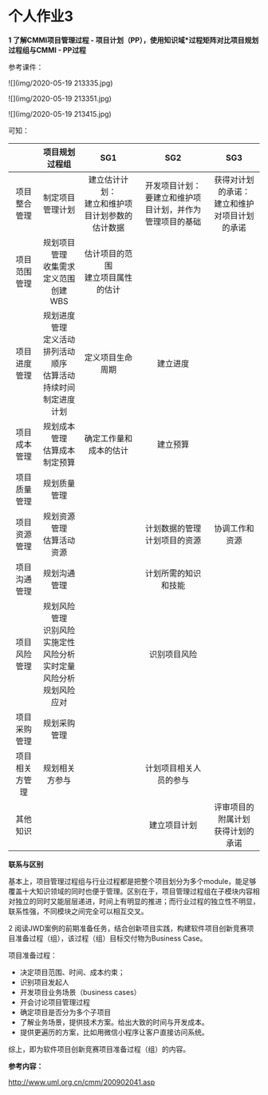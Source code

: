 个人作业3
=========

**1 了解CMMI项目管理过程 - 项目计划（PP），使用知识域*过程矩阵对比项目规划过程组与CMMI - PP过程**

参考课件：

![](img/2020-05-19 213335.jpg)

![](img/2020-05-19 213351.jpg)

![](img/2020-05-19 213415.jpg)

可知：

|                |                        项目规划过程组                        |                        SG1                         |                             SG2                              |                       SG3                        |
| :------------: | :----------------------------------------------------------: | :------------------------------------------------: | :----------------------------------------------------------: | :----------------------------------------------: |
|  项目整合管理  |                       制定项目管理计划                       | 建立估计计划：<br>建立和维护项目计划参数的估计数据 | 开发项目计划：<br>要建立和维护项目计划，并作为管理项目的基础 | 获得对计划的承诺：<br>建立和维护对项目计划的承诺 |
|  项目范围管理  |      规划项目管理<br >收集需求<br >定义范围<br >创建WBS      |        估计项目的范围<br>建立项目属性的估计        |                                                              |                                                  |
|  项目进度管理  | 规划进度管理<br>定义活动<br>排列活动顺序<br>估算活动持续时间<br>制定进度计划 |                  定义项目生命周期                  |                           建立进度                           |                                                  |
|  项目成本管理  |             规划成本管理<br>估算成本<br>制定预算             |               确定工作量和成本的估计               |                           建立预算                           |                                                  |
|  项目质量管理  |                         规划质量管理                         |                                                    |                                                              |                                                  |
|  项目资源管理  |                 规划资源管理<br>估算活动资源                 |                                                    |               计划数据的管理<br>计划项目的资源               |                  协调工作和资源                  |
|  项目沟通管理  |                         规划沟通管理                         |                                                    |                     计划所需的知识和技能                     |                                                  |
|  项目风险管理  | 规划风险管理<br>识别风险<br>实施定性风险分析<br>实时定量风险分析<br>规划风险应对 |                                                    |                         识别项目风险                         |                                                  |
|  项目采购管理  |                         规划采购管理                         |                                                    |                                                              |                                                  |
| 项目相关方管理 |                        规划相关方参与                        |                                                    |                    计划项目相关人员的参与                    |                                                  |
|    其他知识    |                                                              |                                                    |                         建立项目计划                         |       评审项目的附属计划<br>获得计划的承诺       |

**联系与区别**

基本上，项目管理过程组与行业过程都是把整个项目划分为多个module，能足够覆盖十大知识领域的同时也便于管理。区别在于，项目管理过程组在子模块内容相对独立的同时又能层层递进，时间上有明显的推进；而行业过程的独立性不明显，联系性强，不同模块之间完全可以相互交叉。

2 阅读JWD案例的前期准备任务，结合创新项目实践，构建软件项目创新竞赛项目准备过程（组），该过程（组）目标交付物为Business Case。

项目准备过程：

- 决定项目范围、时间、成本约束；
- 识别项目发起人
- 开发项目业务场景（business cases）
- 开会讨论项目管理过程
- 确定项目是否分为多个子项目
- 了解业务场景，提供技术方案。给出大致的时间与开发成本。
- 提供更遍历的方案，比如用微信小程序让客户直接访问系统。

综上，即为软件项目创新竞赛项目准备过程（组）的内容。

**参考内容：**

http://www.uml.org.cn/cmm/200902041.asp